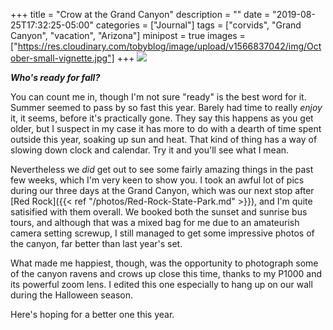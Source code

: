 +++
title = "Crow at the Grand Canyon"
description = ""
date = "2019-08-25T17:32:25-05:00"
categories = ["Journal"]
tags = ["corvids", "Grand Canyon", "vacation", "Arizona"]
minipost = true
images = ["https://res.cloudinary.com/tobyblog/image/upload/v1566837042/img/October-small-vignette.jpg"]
+++
![](https://res.cloudinary.com/tobyblog/image/upload/v1566837042/img/October-small-vignette.jpg)

***Who's ready for fall?***

You can count me in, though I'm not sure "ready" is the best word for it. Summer seemed to pass by so fast this year. Barely had time to really *enjoy* it, it seems, before it's practically gone. They say this happens as you get older, but I suspect in my case it has more to do with a dearth of time spent outside this year, soaking up sun and heat. That kind of thing has a way of slowing down clock and calendar. Try it and you'll see what I mean. 

Nevertheless we *did* get out to see some fairly amazing things in the past few weeks, which I'm very keen to show you. I took an awful lot of pics during our three days at the Grand Canyon, which was our next stop after [Red Rock]({{< ref "/photos/Red-Rock-State-Park.md" >}}), and I'm quite satisified with them overall. We booked both the sunset and sunrise bus tours, and although that was a mixed bag for me due to an amateurish camera setting screwup, I still managed to get some impressive photos of the canyon, far better than last year's set. 

What made me happiest, though, was the opportunity to photograph some of the canyon ravens and crows up close this time, thanks to my P1000 and its powerful zoom lens. I edited this one especially to hang up on our wall during the Halloween season.

Here's hoping for a better one this year.
